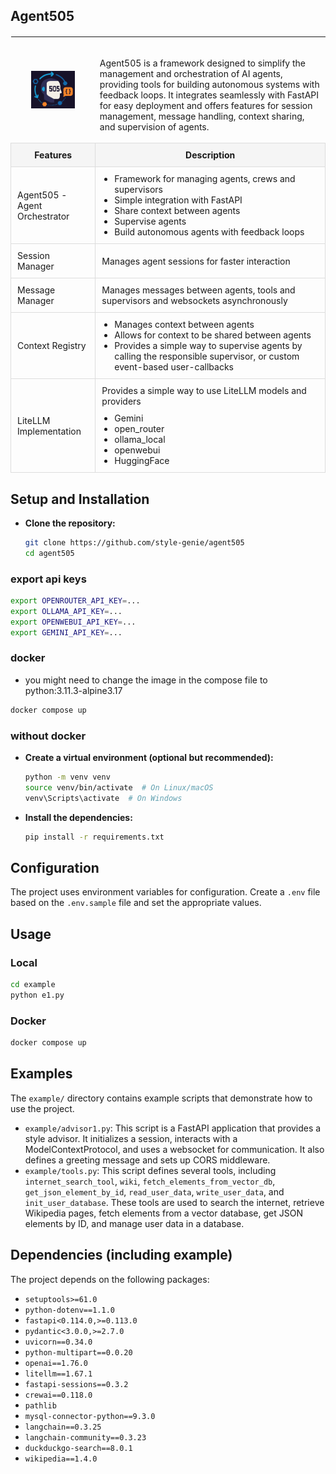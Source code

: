 <!DOCTYPE html>
<html>
<head>
</head>
<body>
<table style="width: 100%; border-collapse: collapse; margin: 20px 0;">
     <tr>
     <td>
          <div  align="center">
          <img src="https://github.com/style-genie/agent505/blob/main/docs/agent505_logo2.png?raw=true" align="center" alt="Agent505 Logo" style="width: 70px; height: auto;">
          </div>
     </td>
     <td> <img width=800/>
          <p>Agent505 is a framework designed to simplify the management and orchestration of AI agents, providing tools for building autonomous systems with feedback loops. It integrates seamlessly with FastAPI for easy deployment and offers features for session management, message handling, context sharing, and supervision of agents.</p>
     </td>
</tr>
     <tr>
<h2>Agent505</h2>
</tr>
     <tr>
        <th style="padding: 10px; background-color: #f5f5f5; border: 1px solid #ddd;">Features</th>
        <th style="padding: 10px; background-color: #f5f5f5; border: 1px solid #ddd;">Description</th>
    </tr>
    <tr>
        <td style="padding: 10px; border: 1px solid #ddd;">Agent505 - Agent Orchestrator</td>
        <td style="padding: 10px; border: 1px solid #ddd;">
            <ul style="margin: 0; padding-left: 20px;">
                <li>Framework for managing agents, crews and supervisors</li>
                <li>Simple integration with FastAPI</li>
                <li>Share context between agents</li>
                <li>Supervise agents</li>
                <li>Build autonomous agents with feedback loops</li>
            </ul>
        </td>
    </tr>
    <tr>
        <td style="padding: 10px; border: 1px solid #ddd;">Session Manager</td>
        <td style="padding: 10px; border: 1px solid #ddd;">Manages agent sessions for faster interaction</td>
    </tr>
    <tr>
        <td style="padding: 10px; border: 1px solid #ddd;">Message Manager</td>
        <td style="padding: 10px; border: 1px solid #ddd;">Manages messages between agents, tools and supervisors and websockets asynchronously</td>
    </tr>
    <tr>
        <td style="padding: 10px; border: 1px solid #ddd;">Context Registry</td>
        <td style="padding: 10px; border: 1px solid #ddd;">
            <ul style="margin: 0; padding-left: 20px;">
                <li>Manages context between agents</li>
                <li>Allows for context to be shared between agents</li>
                <li>Provides a simple way to supervise agents by calling the responsible supervisor, or custom event-based user-callbacks</li>
            </ul>
        </td>
    </tr>
    <tr>
        <td style="padding: 10px; border: 1px solid #ddd;">LiteLLM Implementation</td>
        <td style="padding: 10px; border: 1px solid #ddd;">
            Provides a simple way to use LiteLLM models and providers
            <ul style="margin: 10px 0 0 20px; padding-left: 0;">
                <li>Gemini</li>
                <li>open_router</li>
                <li>ollama_local</li>
                <li>openwebui</li>
                <li>HuggingFace</li>
            </ul>
        </td>
    </tr>
</table>
</body>
</html>


## Setup and Installation

-  **Clone the repository:**

    ```bash
    git clone https://github.com/style-genie/agent505
    cd agent505
    ```
### export api keys
```bash
export OPENROUTER_API_KEY=...
export OLLAMA_API_KEY=...
export OPENWEBUI_API_KEY=...
export GEMINI_API_KEY=...
```
### docker
- you might need to change the image in the compose file to python:3.11.3-alpine3.17
```bash
docker compose up 
```

### without docker
-  **Create a virtual environment (optional but recommended):**

    ```bash
    python -m venv venv
    source venv/bin/activate  # On Linux/macOS
    venv\Scripts\activate  # On Windows
    ```

-  **Install the dependencies:**

    ```bash
    pip install -r requirements.txt
    ```

## Configuration

The project uses environment variables for configuration. Create a `.env` file based on the `.env.sample` file and set the appropriate values.

## Usage
### Local
```bash
cd example
python e1.py
```
### Docker
```bash
docker compose up
```

## Examples

The `example/` directory contains example scripts that demonstrate how to use the project.

*   `example/advisor1.py`: This script is a FastAPI application that provides a style advisor. It initializes a session, interacts with a ModelContextProtocol, and uses a websocket for communication. It also defines a greeting message and sets up CORS middleware.
*   `example/tools.py`: This script defines several tools, including `internet_search_tool`, `wiki`, `fetch_elements_from_vector_db`, `get_json_element_by_id`, `read_user_data`, `write_user_data`, and `init_user_database`. These tools are used to search the internet, retrieve Wikipedia pages, fetch elements from a vector database, get JSON elements by ID, and manage user data in a database.

## Dependencies (including example)

The project depends on the following packages:

*   `setuptools>=61.0`
*   `python-dotenv==1.1.0`
*   `fastapi<0.114.0,>=0.113.0`
*   `pydantic<3.0.0,>=2.7.0`
*   `uvicorn==0.34.0`
*   `python-multipart==0.0.20`
*   `openai==1.76.0`
*   `litellm==1.67.1`
*   `fastapi-sessions==0.3.2`
*   `crewai==0.118.0`
*   `pathlib`
*   `mysql-connector-python==9.3.0`
*   `langchain==0.3.25`
*   `langchain-community==0.3.23`
*   `duckduckgo-search==8.0.1`
*   `wikipedia==1.4.0`
